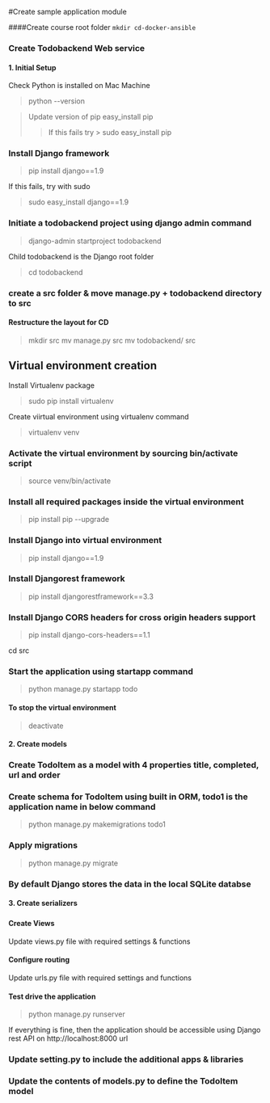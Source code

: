 #Create sample application module

####Create course root folder
`mkdir cd-docker-ansible`

### Create Todobackend Web service
#### 1. Initial Setup
Check Python is installed on Mac Machine
>python --version

>Update version of pip easy_install pip
>> If this fails try > sudo easy_install pip

### Install Django framework
> pip install django==1.9

If this fails, try with sudo
> sudo easy_install django==1.9

### Initiate a todobackend project using django admin command
> django-admin startproject todobackend

Child todobackend is the Django root folder

> cd todobackend

### create a src folder & move manage.py + todobackend directory to src
#### Restructure the layout for CD

> mkdir src
> mv manage.py src
> mv todobackend/ src

## Virtual environment creation
Install Virtualenv package
> sudo pip install virtualenv

Create viirtual environment using virtualenv command
> virtualenv venv

### Activate the virtual environment by sourcing bin/activate script
> source venv/bin/activate

### Install all required packages inside the virtual environment
> pip install pip --upgrade

### Install Django into virtual environment
> pip install django==1.9

### Install Djangorest framework
> pip install djangorestframework==3.3

### Install Django CORS headers for cross origin headers support
> pip install django-cors-headers==1.1

cd src

### Start the application using startapp command
> python manage.py startapp todo



#### To stop the virtual environment
> deactivate

#### 2. Create models
### Create TodoItem as a model with 4 properties title, completed, url and order

### Create schema for TodoItem using built in ORM, todo1 is the application name in below command
> python manage.py makemigrations todo1

### Apply migrations
> python manage.py migrate

### By default Django stores the data in the local SQLite databse

#### 3. Create serializers
###

#### Create Views
Update views.py file with required settings & functions

#### Configure routing
Update urls.py file with required settings and functions

#### Test drive the application
> python manage.py runserver

If everything is fine, then the application should be accessible using Django rest API on http://localhost:8000 url












### Update setting.py to include the additional apps & libraries
### Update the contents of models.py to define the TodoItem model
